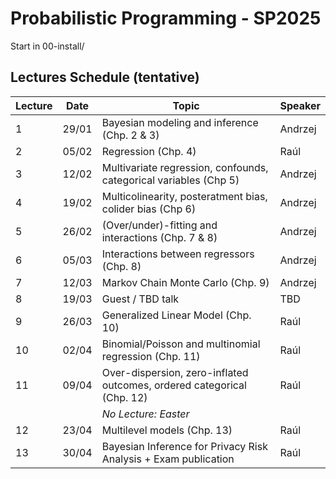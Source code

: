 # Probabilistic Programming - SP2025

Start in 00-install/

## Lectures Schedule (tentative)


| Lecture | Date  | Topic                                                                  | Speaker |
|---------|-------|------------------------------------------------------------------------|---------|
| 1       | 29/01 | Bayesian modeling and inference (Chp. 2 & 3)                           | Andrzej |
| 2       | 05/02 | Regression (Chp. 4)                                                    | Raúl    |
| 3       | 12/02 | Multivariate regression, confounds, categorical variables (Chp 5)      | Andrzej |
| 4       | 19/02 | Multicolinearity, posteratment bias, colider bias (Chp 6)              | Andrzej |
| 5       | 26/02 | (Over/under)-fitting and interactions (Chp. 7 & 8)                     | Andrzej |
| 6       | 05/03 | Interactions between regressors (Chp. 8)                               | Andrzej |
| 7       | 12/03 | Markov Chain Monte Carlo (Chp. 9)                                      | Andrzej |
| 8       | 19/03 | Guest / TBD talk                                                       | TBD     |
| 9       | 26/03 | Generalized Linear Model (Chp. 10)                                     | Raúl    |
| 10      | 02/04 | Binomial/Poisson and multinomial regression (Chp. 11)                  | Raúl    |
| 11      | 09/04 | Over-dispersion, zero-inflated outcomes, ordered categorical (Chp. 12) | Raúl    |
|         |       | *No Lecture: Easter*                                                   |         |
| 12      | 23/04 | Multilevel models (Chp. 13)                                            | Raúl    |
| 13      | 30/04 | Bayesian Inference for Privacy Risk Analysis + Exam publication        | Raúl    |
    
